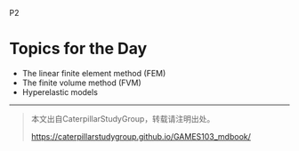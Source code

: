 P2   
# Topics for the Day   

 - The linear finite element method (FEM)
 - The finite volume method (FVM)
 - Hyperelastic models



---------------------------------------
> 本文出自CaterpillarStudyGroup，转载请注明出处。
>
> https://caterpillarstudygroup.github.io/GAMES103_mdbook/
